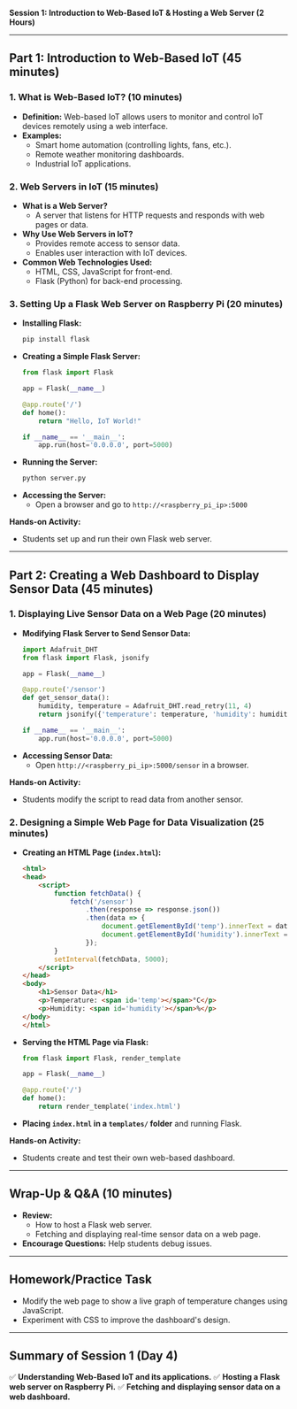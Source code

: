 **Session 1: Introduction to Web-Based IoT & Hosting a Web Server (2 Hours)**

---

## **Part 1: Introduction to Web-Based IoT (45 minutes)**

### **1. What is Web-Based IoT? (10 minutes)**
- **Definition:** Web-based IoT allows users to monitor and control IoT devices remotely using a web interface.
- **Examples:**
  - Smart home automation (controlling lights, fans, etc.).
  - Remote weather monitoring dashboards.
  - Industrial IoT applications.

### **2. Web Servers in IoT (15 minutes)**
- **What is a Web Server?**
  - A server that listens for HTTP requests and responds with web pages or data.
- **Why Use Web Servers in IoT?**
  - Provides remote access to sensor data.
  - Enables user interaction with IoT devices.
- **Common Web Technologies Used:**
  - HTML, CSS, JavaScript for front-end.
  - Flask (Python) for back-end processing.

### **3. Setting Up a Flask Web Server on Raspberry Pi (20 minutes)**
- **Installing Flask:**
  ```bash
  pip install flask
  ```
- **Creating a Simple Flask Server:**
  ```python
  from flask import Flask
  
  app = Flask(__name__)
  
  @app.route('/')
  def home():
      return "Hello, IoT World!"
  
  if __name__ == '__main__':
      app.run(host='0.0.0.0', port=5000)
  ```
- **Running the Server:**
  ```bash
  python server.py
  ```
- **Accessing the Server:**
  - Open a browser and go to `http://<raspberry_pi_ip>:5000`

**Hands-on Activity:**
- Students set up and run their own Flask web server.

---

## **Part 2: Creating a Web Dashboard to Display Sensor Data (45 minutes)**

### **1. Displaying Live Sensor Data on a Web Page (20 minutes)**
- **Modifying Flask Server to Send Sensor Data:**
  ```python
  import Adafruit_DHT
  from flask import Flask, jsonify
  
  app = Flask(__name__)
  
  @app.route('/sensor')
  def get_sensor_data():
      humidity, temperature = Adafruit_DHT.read_retry(11, 4)
      return jsonify({'temperature': temperature, 'humidity': humidity})
  
  if __name__ == '__main__':
      app.run(host='0.0.0.0', port=5000)
  ```
- **Accessing Sensor Data:**
  - Open `http://<raspberry_pi_ip>:5000/sensor` in a browser.

**Hands-on Activity:**
- Students modify the script to read data from another sensor.

### **2. Designing a Simple Web Page for Data Visualization (25 minutes)**
- **Creating an HTML Page (`index.html`):**
  ```html
  <html>
  <head>
      <script>
          function fetchData() {
              fetch('/sensor')
                  .then(response => response.json())
                  .then(data => {
                      document.getElementById('temp').innerText = data.temperature;
                      document.getElementById('humidity').innerText = data.humidity;
                  });
          }
          setInterval(fetchData, 5000);
      </script>
  </head>
  <body>
      <h1>Sensor Data</h1>
      <p>Temperature: <span id='temp'></span>°C</p>
      <p>Humidity: <span id='humidity'></span>%</p>
  </body>
  </html>
  ```
- **Serving the HTML Page via Flask:**
  ```python
  from flask import Flask, render_template
  
  app = Flask(__name__)
  
  @app.route('/')
  def home():
      return render_template('index.html')
  ```
- **Placing `index.html` in a `templates/` folder** and running Flask.

**Hands-on Activity:**
- Students create and test their own web-based dashboard.

---

## **Wrap-Up & Q&A (10 minutes)**
- **Review:**
  - How to host a Flask web server.
  - Fetching and displaying real-time sensor data on a web page.
- **Encourage Questions:** Help students debug issues.

---

## **Homework/Practice Task**
- Modify the web page to show a live graph of temperature changes using JavaScript.
- Experiment with CSS to improve the dashboard's design.

---

## **Summary of Session 1 (Day 4)**
✅ **Understanding Web-Based IoT and its applications.**
✅ **Hosting a Flask web server on Raspberry Pi.**
✅ **Fetching and displaying sensor data on a web dashboard.**

